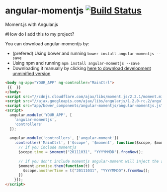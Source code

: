 # angular-momentjs [![Build Status](https://travis-ci.org/gdi2290/angular-momentjs.png?branch=master)](https://travis-ci.org/gdi2290/angular-momentjs)

Moment.js with Angular.js

#How do I add this to my project?

You can download angular-momentjs by:

* (prefered) Using bower and running `bower install angular-momentjs --save`
* Using npm and running `npm install angular-momentjs --save`
* Downloading it manually by clicking [here to download development unminified version](https://raw.github.com/gdi2290/angular-momentjs/master/angular-momentjs.js)


````html
<body ng-app="YOUR_APP" ng-controller="MainCtrl">
 {{  }}
</body>
<script src="//cdnjs.cloudflare.com/ajax/libs/moment.js/2.2.1/moment.min.js"></script>
<script src="//ajax.googleapis.com/ajax/libs/angularjs/1.2.0-rc.2/angular.min.js"></script>
<script src="app/bower_components/angular-momentjs/angular-momentjs.js"></script>
<script>
  angular.module('YOUR_APP', [
    'angular-momentjs',
    'controllers'
  ]);
  
  angular.module('controllers', ['angular-moment'])
    .controller('MainCtrl', ['$scope', '$moment', function($scope, $moment) {
      // if you include momentjs
      $scope.time = $moment("20111031", "YYYYMMDD").fromNow();
      
      // if you don't include momentjs angular-moment will inject the script
      $moment.promise.then(function(t) {
        $scope.anotherTime = t("20111031", "YYYYMMDD").fromNow();
      })
    }]);
</script>

````
